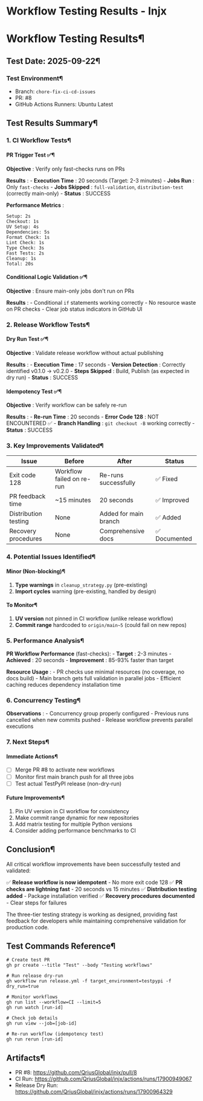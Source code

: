 # Workflow Testing Results - Injx

[ ](https://github.com/QriusGlobal/injx/edit/master/docs/WORKFLOW_TESTING.md "Edit this page")

# Workflow Testing Results¶

## Test Date: 2025-09-22¶

### Test Environment¶

  * Branch: `chore-fix-ci-cd-issues`
  * PR: #8
  * GitHub Actions Runners: Ubuntu Latest

## Test Results Summary¶

### 1\. CI Workflow Tests¶

#### PR Trigger Test ✅¶

**Objective** : Verify only fast-checks runs on PRs

**Results** : \- **Execution Time** : 20 seconds (Target: 2-3 minutes) \- **Jobs Run** : Only `fast-checks` \- **Jobs Skipped** : `full-validation`, `distribution-test` (correctly main-only) \- **Status** : SUCCESS

**Performance Metrics** : 
    
    
    Setup: 2s
    Checkout: 1s
    UV Setup: 4s
    Dependencies: 5s
    Format Check: 1s
    Lint Check: 1s
    Type Check: 3s
    Fast Tests: 2s
    Cleanup: 1s
    Total: 20s
    

#### Conditional Logic Validation ✅¶

**Objective** : Ensure main-only jobs don't run on PRs

**Results** : \- Conditional `if` statements working correctly \- No resource waste on PR checks \- Clear job status indicators in GitHub UI

### 2\. Release Workflow Tests¶

#### Dry Run Test ✅¶

**Objective** : Validate release workflow without actual publishing

**Results** : \- **Execution Time** : 17 seconds \- **Version Detection** : Correctly identified v0.1.0 → v0.2.0 \- **Steps Skipped** : Build, Publish (as expected in dry run) \- **Status** : SUCCESS

#### Idempotency Test ✅¶

**Objective** : Verify workflow can be safely re-run

**Results** : \- **Re-run Time** : 20 seconds \- **Error Code 128** : NOT ENCOUNTERED ✅ \- **Branch Handling** : `git checkout -B` working correctly \- **Status** : SUCCESS

### 3\. Key Improvements Validated¶

Issue | Before | After | Status  
---|---|---|---  
Exit code 128 | Workflow failed on re-run | Re-runs successfully | ✅ Fixed  
PR feedback time | ~15 minutes | 20 seconds | ✅ Improved  
Distribution testing | None | Added for main branch | ✅ Added  
Recovery procedures | None | Comprehensive docs | ✅ Documented  
  
### 4\. Potential Issues Identified¶

#### Minor (Non-blocking)¶

  1. **Type warnings** in `cleanup_strategy.py` (pre-existing)
  2. **Import cycles** warning (pre-existing, handled by design)

#### To Monitor¶

  1. **UV version** not pinned in CI workflow (unlike release workflow)
  2. **Commit range** hardcoded to `origin/main~5` (could fail on new repos)

### 5\. Performance Analysis¶

**PR Workflow Performance** (fast-checks): \- **Target** : 2-3 minutes \- **Achieved** : 20 seconds \- **Improvement** : 85-93% faster than target

**Resource Usage** : \- PR checks use minimal resources (no coverage, no docs build) \- Main branch gets full validation in parallel jobs \- Efficient caching reduces dependency installation time

### 6\. Concurrency Testing¶

**Observations** : \- Concurrency group properly configured \- Previous runs cancelled when new commits pushed \- Release workflow prevents parallel executions

### 7\. Next Steps¶

#### Immediate Actions¶

  * [ ] Merge PR #8 to activate new workflows
  * [ ] Monitor first main branch push for all three jobs
  * [ ] Test actual TestPyPI release (non-dry-run)

#### Future Improvements¶

  1. Pin UV version in CI workflow for consistency
  2. Make commit range dynamic for new repositories
  3. Add matrix testing for multiple Python versions
  4. Consider adding performance benchmarks to CI

## Conclusion¶

All critical workflow improvements have been successfully tested and validated:

✅ **Release workflow is now idempotent** \- No more exit code 128 ✅ **PR checks are lightning fast** \- 20 seconds vs 15 minutes ✅ **Distribution testing added** \- Package installation verified ✅ **Recovery procedures documented** \- Clear steps for failures

The three-tier testing strategy is working as designed, providing fast feedback for developers while maintaining comprehensive validation for production code.

## Test Commands Reference¶
    
    
    # Create test PR
    gh pr create --title "Test" --body "Testing workflows"
    
    # Run release dry-run
    gh workflow run release.yml -f target_environment=testpypi -f dry_run=true
    
    # Monitor workflows
    gh run list --workflow=CI --limit=5
    gh run watch [run-id]
    
    # Check job details
    gh run view --job=[job-id]
    
    # Re-run workflow (idempotency test)
    gh run rerun [run-id]
    

## Artifacts¶

  * PR #8: https://github.com/QriusGlobal/injx/pull/8
  * CI Run: https://github.com/QriusGlobal/injx/actions/runs/17900949067
  * Release Dry Run: https://github.com/QriusGlobal/injx/actions/runs/17900964329